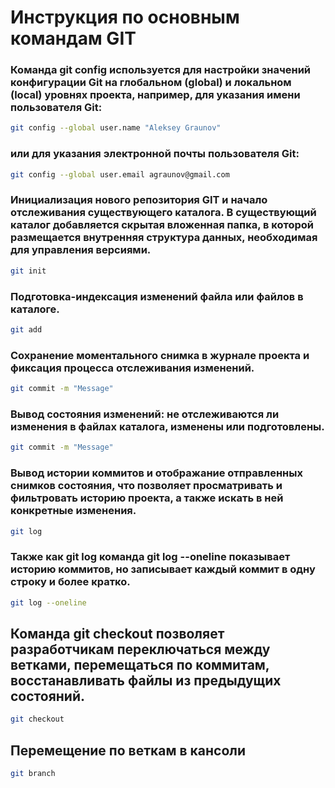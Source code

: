 # Инструкция по основным командам GIT

### Команда git config используется для настройки значений конфигурации Git на глобальном (global) и локальном (local) уровнях проекта, например, для указания имени пользователя Git:

```sh
git config --global user.name "Aleksey Graunov"
```

### или для указания электронной почты пользователя Git:

```sh
git config --global user.email agraunov@gmail.com
```

### Инициализация нового репозитория GIT и начало отслеживания существующего каталога. В существующий каталог добавляется скрытая вложенная папка, в которой размещается внутренняя структура данных, необходимая для управления версиями.

```sh
git init
```

### Подготовка-индексация изменений файла или файлов в каталоге. 

```sh
git add
```

### Сохранение моментального снимка в журнале проекта и фиксация процесса отслеживания изменений. 

```sh
git commit -m "Message"
```

### Вывод состояния изменений: не отслеживаются ли изменения в файлах каталога, изменены или подготовлены.

```sh
git commit -m "Message"
```

### Вывод истории коммитов и отображание отправленных снимков состояния, что позволяет просматривать и фильтровать историю проекта, а также искать в ней конкретные изменения.

```sh
git log
```

### Также как git log команда git log --oneline показывает историю коммитов, но записывает каждый коммит в одну строку и более кратко. 

```sh
git log --oneline
```

## Команда git checkout позволяет разработчикам переключаться между ветками, перемещаться по коммитам, восстанавливать файлы из предыдущих состояний.

```sh
git checkout
```
## Перемещение по веткам в кансоли

```sh
git branch
``````
